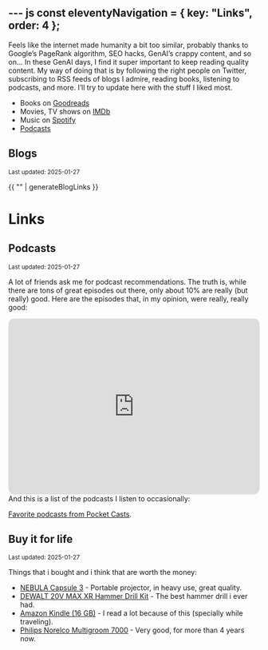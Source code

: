 --- js
const eleventyNavigation = {
    key: "Links",
    order: 4
};
---

Feels like the internet made humanity a bit too similar, probably thanks to Google’s PageRank algorithm, SEO hacks, GenAI’s crappy content, and so on...
In these GenAI days, I find it super important to keep reading quality content.
My way of doing that is by following the right people on Twitter, subscribing to RSS feeds of blogs I admire, reading books, listening to podcasts, and more.
I’ll try to update here with the stuff I liked most.

- Books on [Goodreads](https://www.goodreads.com/user/show/103722180-yonatan-lourie)
- Movies, TV shows on [IMDb](https://www.imdb.com/user/ur88119677/ratings/)
- Music on [Spotify](https://open.spotify.com/user/224udkuetwxsiqba7n4tums6q?si=_RD2kBO8QlSUYLfjBLjBEQ&nd=1)
- [Podcasts](#podcasts)


## Blogs
<small>Last updated: 2025-01-27</small>

{{ "" | generateBlogLinks }}

# Links
## Podcasts
<small>Last updated: 2025-01-27</small>

A lot of friends ask me for podcast recommendations. The truth is, while there are tons of great episodes out there, only about 10% are really (but really) good. Here are the episodes that, in my opinion, were really, really good:

<iframe style="border-radius:12px" src="https://open.spotify.com/embed/playlist/5fy1SlEcNJPTcR0s0jF14x?utm_source=generator" width="100%" height="352" frameBorder="0" allowfullscreen="" allow="autoplay; clipboard-write; encrypted-media; fullscreen; picture-in-picture" loading="lazy"></iframe>
And this is a list of the podcasts I listen to occasionally:

[Favorite podcasts from Pocket Casts](https://lists.pocketcasts.com/bb919c4c-48cb-48eb-b743-7ce5f4652233).


## Buy it for life
<small>Last updated: 2025-01-27</small>

Things that i bought and i think that are worth the money:
- [NEBULA Capsule 3](https://amzn.to/3CSE32p) - Portable projector, in heavy use, great quality.
- [DEWALT 20V MAX XR Hammer Drill Kit](https://amzn.to/4gKbstO) - The best hammer drill i ever had.
- [Amazon Kindle (16 GB)](https://amzn.to/4i0BwlB) - I read a lot because of this (specially while traveling).
- [Philips Norelco Multigroom 7000](https://amzn.to/42XV1qT) - Very good, for more than 4 years now.

